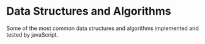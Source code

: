 # Data Structures and Algorithms
Some of the most common data structures and algorithms implemented and tested by javaScript.

